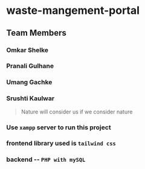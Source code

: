 # waste-mangement-portal

## Team Members
### Omkar Shelke
### Pranali Gulhane
### Umang Gachke
### Srushti Kaulwar

> Nature will consider us if we consider nature

### Use `xampp` server to run this project
### frontend library used is `tailwind css`
### backend -- `PHP with mySQL`
